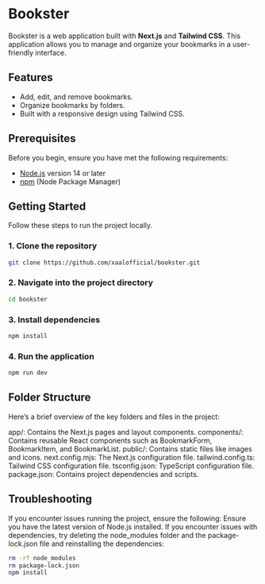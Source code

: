 # Bookster

Bookster is a web application built with **Next.js** and **Tailwind CSS**. This application allows you to manage and organize your bookmarks in a user-friendly interface.

## Features

- Add, edit, and remove bookmarks.
- Organize bookmarks by folders.
- Built with a responsive design using Tailwind CSS.

## Prerequisites

Before you begin, ensure you have met the following requirements:

- [Node.js](https://nodejs.org/en/) version 14 or later
- [npm](https://www.npmjs.com/) (Node Package Manager)

## Getting Started

Follow these steps to run the project locally.

### 1. Clone the repository
```bash
git clone https://github.com/xaalofficial/bookster.git 
```
### 2. Navigate into the project directory
```bash
cd bookster
```

### 3. Install dependencies
```bash
npm install
```

### 4. Run the application
```bash
npm run dev
```
## Folder Structure
Here’s a brief overview of the key folders and files in the project:

app/: Contains the Next.js pages and layout components.
components/: Contains reusable React components such as BookmarkForm, BookmarkItem, and BookmarkList.
public/: Contains static files like images and icons.
next.config.mjs: The Next.js configuration file.
tailwind.config.ts: Tailwind CSS configuration file.
tsconfig.json: TypeScript configuration file.
package.json: Contains project dependencies and scripts.

## Troubleshooting
If you encounter issues running the project, ensure the following:
Ensure you have the latest version of Node.js installed.
If you encounter issues with dependencies, try deleting the node_modules folder and the package-lock.json file and reinstalling the dependencies:
```bash
rm -rf node_modules
rm package-lock.json
npm install
```
